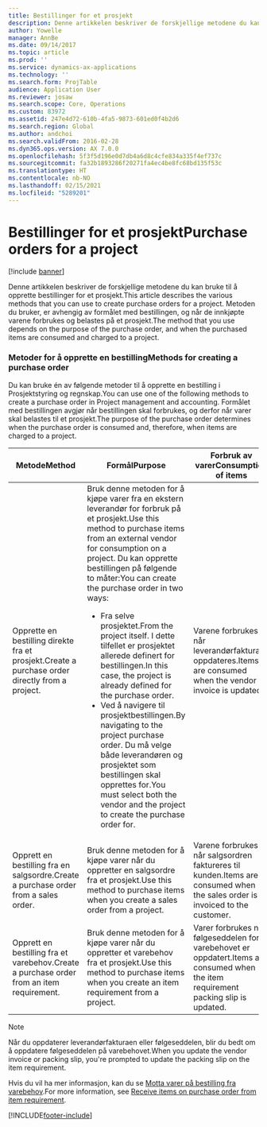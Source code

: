 ```yaml
---
title: Bestillinger for et prosjekt
description: Denne artikkelen beskriver de forskjellige metodene du kan bruke til å opprette bestillinger for et prosjekt. Metoden du bruker, er avhengig av formålet med bestillingen, og når de innkjøpte varene forbrukes og belastes på et prosjekt.
author: Yowelle
manager: AnnBe
ms.date: 09/14/2017
ms.topic: article
ms.prod: ''
ms.service: dynamics-ax-applications
ms.technology: ''
ms.search.form: ProjTable
audience: Application User
ms.reviewer: josaw
ms.search.scope: Core, Operations
ms.custom: 83972
ms.assetid: 247e4d72-610b-4fa5-9873-601ed0f4b2d6
ms.search.region: Global
ms.author: andchoi
ms.search.validFrom: 2016-02-28
ms.dyn365.ops.version: AX 7.0.0
ms.openlocfilehash: 5f3f5d196e0d7db4a6d8c4cfe834a335f4ef737c
ms.sourcegitcommit: fa32b1893286f20271fa4ec4be8fc68bd135f53c
ms.translationtype: HT
ms.contentlocale: nb-NO
ms.lasthandoff: 02/15/2021
ms.locfileid: "5289201"
---
```

# <a name="purchase-orders-for-a-project"></a><span data-ttu-id="4cda8-104">Bestillinger for et prosjekt</span><span class="sxs-lookup"><span data-stu-id="4cda8-104">Purchase orders for a project</span></span>

[!include [banner](../includes/banner.md)]

<span data-ttu-id="4cda8-105">Denne artikkelen beskriver de forskjellige metodene du kan bruke til å opprette bestillinger for et prosjekt.</span><span class="sxs-lookup"><span data-stu-id="4cda8-105">This article describes the various methods that you can use to create purchase orders for a project.</span></span> <span data-ttu-id="4cda8-106">Metoden du bruker, er avhengig av formålet med bestillingen, og når de innkjøpte varene forbrukes og belastes på et prosjekt.</span><span class="sxs-lookup"><span data-stu-id="4cda8-106">The method that you use depends on the purpose of the purchase order, and when the purchased items are consumed and charged to a project.</span></span>

### <a name="methods-for-creating-a-purchase-order"></a><span data-ttu-id="4cda8-107">Metoder for å opprette en bestilling</span><span class="sxs-lookup"><span data-stu-id="4cda8-107">Methods for creating a purchase order</span></span>

<span data-ttu-id="4cda8-108">Du kan bruke én av følgende metoder til å opprette en bestilling i Prosjektstyring og regnskap.</span><span class="sxs-lookup"><span data-stu-id="4cda8-108">You can use one of the following methods to create a purchase order in Project management and accounting.</span></span> <span data-ttu-id="4cda8-109">Formålet med bestillingen avgjør når bestillingen skal forbrukes, og derfor når varer skal belastes til et prosjekt.</span><span class="sxs-lookup"><span data-stu-id="4cda8-109">The purpose of the purchase order determines when the purchase order is consumed and, therefore, when items are charged to a project.</span></span>

<table>
<colgroup>
<col width="33%" />
<col width="33%" />
<col width="33%" />
</colgroup>
<thead>
<tr class="header">
<th><span data-ttu-id="4cda8-110">Metode</span><span class="sxs-lookup"><span data-stu-id="4cda8-110">Method</span></span></th>
<th><span data-ttu-id="4cda8-111">Formål</span><span class="sxs-lookup"><span data-stu-id="4cda8-111">Purpose</span></span></th>
<th><span data-ttu-id="4cda8-112">Forbruk av varer</span><span class="sxs-lookup"><span data-stu-id="4cda8-112">Consumption of items</span></span></th>
</tr>
</thead>
<tbody>
<tr class="odd">
<td><span data-ttu-id="4cda8-113">Opprette en bestilling direkte fra et prosjekt.</span><span class="sxs-lookup"><span data-stu-id="4cda8-113">Create a purchase order directly from a project.</span></span></td>
<td><span data-ttu-id="4cda8-114">Bruk denne metoden for å kjøpe varer fra en ekstern leverandør for forbruk på et prosjekt.</span><span class="sxs-lookup"><span data-stu-id="4cda8-114">Use this method to purchase items from an external vendor for consumption on a project.</span></span> <span data-ttu-id="4cda8-115">Du kan opprette bestillingen på følgende to måter:</span><span class="sxs-lookup"><span data-stu-id="4cda8-115">You can create the purchase order in two ways:</span></span>
<ul>
<li><span data-ttu-id="4cda8-116">Fra selve prosjektet.</span><span class="sxs-lookup"><span data-stu-id="4cda8-116">From the project itself.</span></span> <span data-ttu-id="4cda8-117">I dette tilfellet er prosjektet allerede definert for bestillingen.</span><span class="sxs-lookup"><span data-stu-id="4cda8-117">In this case, the project is already defined for the purchase order.</span></span></li>
<li><span data-ttu-id="4cda8-118">Ved å navigere til prosjektbestillingen.</span><span class="sxs-lookup"><span data-stu-id="4cda8-118">By navigating to the project purchase order.</span></span> <span data-ttu-id="4cda8-119">Du må velge både leverandøren og prosjektet som bestillingen skal opprettes for.</span><span class="sxs-lookup"><span data-stu-id="4cda8-119">You must select both the vendor and the project to create the purchase order for.</span></span></li>
</ul></td>
<td><span data-ttu-id="4cda8-120">Varene forbrukes når leverandørfakturaen oppdateres.</span><span class="sxs-lookup"><span data-stu-id="4cda8-120">Items are consumed when the vendor invoice is updated.</span></span></td>
</tr>
<tr class="even">
<td><span data-ttu-id="4cda8-121">Opprett en bestilling fra en salgsordre.</span><span class="sxs-lookup"><span data-stu-id="4cda8-121">Create a purchase order from a sales order.</span></span></td>
<td><span data-ttu-id="4cda8-122">Bruk denne metoden for å kjøpe varer når du oppretter en salgsordre fra et prosjekt.</span><span class="sxs-lookup"><span data-stu-id="4cda8-122">Use this method to purchase items when you create a sales order from a project.</span></span></td>
<td><span data-ttu-id="4cda8-123">Varene forbrukes når salgsordren faktureres til kunden.</span><span class="sxs-lookup"><span data-stu-id="4cda8-123">Items are consumed when the sales order is invoiced to the customer.</span></span></td>
</tr>
<tr class="odd">
<td><span data-ttu-id="4cda8-124">Opprett en bestilling fra et varebehov.</span><span class="sxs-lookup"><span data-stu-id="4cda8-124">Create a purchase order from an item requirement.</span></span></td>
<td><span data-ttu-id="4cda8-125">Bruk denne metoden for å kjøpe varer når du oppretter et varebehov fra et prosjekt.</span><span class="sxs-lookup"><span data-stu-id="4cda8-125">Use this method to purchase items when you create an item requirement from a project.</span></span></td>
<td><span data-ttu-id="4cda8-126">Varer forbrukes når følgeseddelen for varebehovet er oppdatert.</span><span class="sxs-lookup"><span data-stu-id="4cda8-126">Items are consumed when the item requirement packing slip is updated.</span></span></td>
</tr>
</tbody>
</table>

> [!NOTE] 
> <span data-ttu-id="4cda8-127">Når du oppdaterer leverandørfakturaen eller følgeseddelen, blir du bedt om å oppdatere følgeseddelen på varebehovet.</span><span class="sxs-lookup"><span data-stu-id="4cda8-127">When you update the vendor invoice or packing slip, you're prompted to update the packing slip on the item requirement.</span></span>

<span data-ttu-id="4cda8-128">Hvis du vil ha mer informasjon, kan du se [Motta varer på bestilling fra varebehov](tasks/receive-items-purchase-order-item-requirement.md).</span><span class="sxs-lookup"><span data-stu-id="4cda8-128">For more information, see [Receive items on purchase order from item requirement](tasks/receive-items-purchase-order-item-requirement.md).</span></span>



[!INCLUDE[footer-include](../includes/footer-banner.md)]